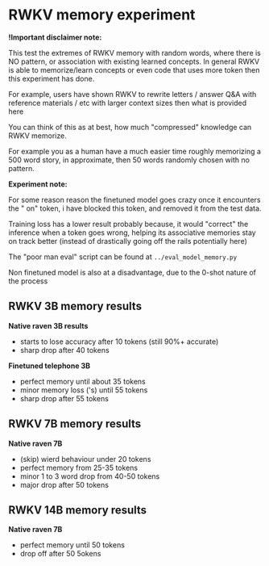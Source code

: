 # RWKV memory experiment

**!Important disclaimer note:** 

This test the extremes of RWKV memory with random words, where there is NO pattern, or association with existing learned concepts. In general RWKV is able to memorize/learn concepts or even code that uses more token then this experiment has done. 

For example, users have shown RWKV to rewrite letters / answer Q&A with reference materials / etc with larger context sizes then what is provided here

You can think of this as at best, how much "compressed" knowledge can RWKV memorize.

For example you as a human have a much easier time roughly memorizing a 500 word story, in approximate, then 50 words randomly chosen with no pattern.

**Experiment note:**

For some reason reason the finetuned model goes crazy once it encounters the " on" token, i have blocked this token, and removed it from the test data.

Training loss has a lower result probably because, it would "correct" the inference when a token goes wrong, helping its associative memories stay on track better (instead of drastically going off the rails potentially here)

The "poor man eval" script can be found at `../eval_model_memory.py`

Non finetuned model is also at a disadvantage, due to the 0-shot nature of the process

## RWKV 3B memory results

**Native raven 3B results**
- starts to lose accuracy after 10 tokens (still 90%+ accurate)
- sharp drop after 40 tokens

**Finetuned telephone 3B**
- perfect memory until about 35 tokens
- minor memory loss ('s) until 55 tokens
- sharp drop after 55 tokens

## RWKV 7B memory results

**Native raven 7B**
- (skip) wierd behaviour under 20 tokens
- perfect memory from 25-35 tokens
- minor 1 to 3 word drop from 40-50 tokens
- major drop after 50 tokens

## RWKV 14B memory results

**Native raven 7B**
- perfect memory until 50 tokens
- drop off after 50 5okens
